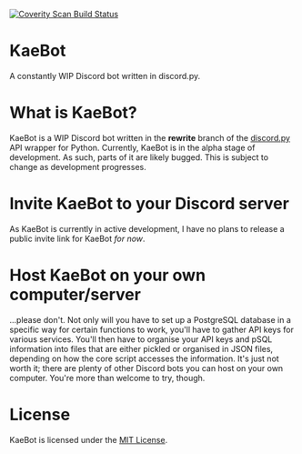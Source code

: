 [![Coverity Scan Build Status](https://scan.coverity.com/projects/17082/badge.svg)](https://scan.coverity.com/projects/teeshmn-kaebot)

# KaeBot
A constantly WIP Discord bot written in discord.py. 

# What is KaeBot?
KaeBot is a WIP Discord bot written in the __rewrite__ branch of the [discord.py](https://github.com/Rapptz/discord.py) API wrapper for Python.
Currently, KaeBot is in the alpha stage of development. As such, parts of it are likely bugged. This is subject to change as development progresses.

# Invite KaeBot to your Discord server
As KaeBot is currently in active development, I have no plans to release a public invite link for KaeBot *for now*.

# Host KaeBot on your own computer/server
...please don't. Not only will you have to set up a PostgreSQL database in a specific way for certain functions to work, you'll have to gather API keys for various services. You'll then have to organise your API keys and pSQL information into files that are either pickled or organised in JSON files, depending on how the core script accesses the information. It's just not worth it; there are plenty of other Discord bots you can host on your own computer.
You're more than welcome to try, though.

# License
KaeBot is licensed under the [MIT License](LICENSE).
